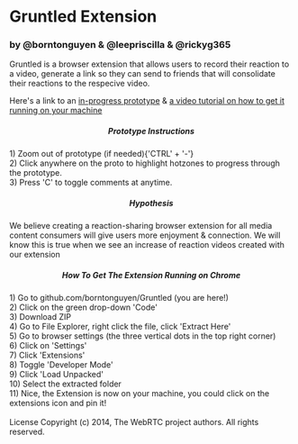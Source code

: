 # Gruntled Extension

### by @borntonguyen & @leepriscilla & @rickyg365

Gruntled is a browser extension that allows users to record their reaction to a video, generate a link so they can send to friends that will consolidate their reactions to the respecive video.


Here's a link to an [in-progress prototype](https://projects.invisionapp.com/d/main?origin=v7#/console/21954568/465300953/comments?scrollOffset=150.5454559326172)
& [a video tutorial on how to get it running on your machine](https://streamable.com/1552os)

<h5 align="center">  Prototype Instructions </h5>
1) Zoom out of prototype (if needed){'CTRL' + '-'} <br>
2) Click anywhere on the proto to highlight hotzones to progress through the prototype. <br>
3) Press 'C' to toggle comments at anytime.


<h5 align="center">  Hypothesis </h5>

We believe creating a reaction-sharing browser extension for all media content consumers will give users more enjoyment & connection.
We will know this is true when we see an increase of reaction videos created with our extension


<h5 align="center"> How To Get The Extension Running on Chrome </h5>  
1) Go to github.com/borntonguyen/Gruntled (you are here!) <br>
2) Click on the green drop-down 'Code' <br>
3) Download ZIP <br>
4) Go to File Explorer, right click the file, click 'Extract Here' <br>
5) Go to browser settings (the three vertical dots in the top right corner) <br>
6) Click on 'Settings' <br> 
7) Click 'Extensions' <br>
8) Toggle 'Developer Mode' <br>
9) Click 'Load Unpacked' <br>
10) Select the extracted folder <br>
11) Nice, the Extension is now on your machine, you could click on the extensions icon and pin it! 

<br>
<br>
License 
Copyright (c) 2014, The WebRTC project authors. All rights reserved.

